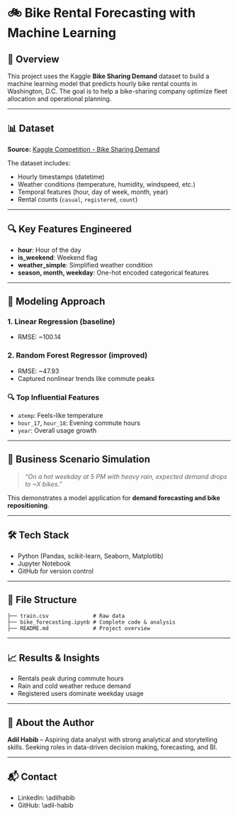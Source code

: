 # 🚲 Bike Rental Forecasting with Machine Learning

## 📌 Overview

This project uses the Kaggle **Bike Sharing Demand** dataset to build a machine learning model that predicts hourly bike rental counts in Washington, D.C. The goal is to help a bike-sharing company optimize fleet allocation and operational planning.

---

## 📊 Dataset

**Source:** [Kaggle Competition - Bike Sharing Demand](https://www.kaggle.com/competitions/bike-sharing-demand)

The dataset includes:

* Hourly timestamps (datetime)
* Weather conditions (temperature, humidity, windspeed, etc.)
* Temporal features (hour, day of week, month, year)
* Rental counts (`casual`, `registered`, `count`)

---

## 🔍 Key Features Engineered

* **hour**: Hour of the day
* **is\_weekend**: Weekend flag
* **weather\_simple**: Simplified weather condition
* **season, month, weekday**: One-hot encoded categorical features

---

## 🚀 Modeling Approach

### 1. **Linear Regression** (baseline)

* RMSE: \~100.14

### 2. **Random Forest Regressor** (improved)

* RMSE: \~47.93
* Captured nonlinear trends like commute peaks

### 🔍 Top Influential Features

* `atemp`: Feels-like temperature
* `hour_17`, `hour_18`: Evening commute hours
* `year`: Overall usage growth

---

## 🧪 Business Scenario Simulation

> *“On a hot weekday at 5 PM with heavy rain, expected demand drops to \~X bikes.”*

This demonstrates a model application for **demand forecasting and bike repositioning**.

---

## 🛠 Tech Stack

* Python (Pandas, scikit-learn, Seaborn, Matplotlib)
* Jupyter Notebook
* GitHub for version control

---

## 📂 File Structure

```
├── train.csv              # Raw data
├── bike_forecasting.ipynb # Complete code & analysis
├── README.md              # Project overview
```

---

## 📈 Results & Insights

* Rentals peak during commute hours
* Rain and cold weather reduce demand
* Registered users dominate weekday usage

---

## 📣 About the Author

**Adil Habib** – Aspiring data analyst with strong analytical and storytelling skills. Seeking roles in data-driven decision making, forecasting, and BI.

---

## 📬 Contact

* LinkedIn: \adilhabib
* GitHub: \adil-habib
